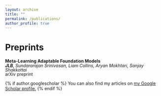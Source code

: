 ```yaml
---
layout: archive
title: ""
permalink: /publications/
author_profile: true
---
```


Preprints
======

**Meta-Learning Adaptable Foundation Models**<br>
<span style="line-height: 1;">***JLB**, Sundararajan Srinivasan, Liam Collins, Aryan Mokhtari, Sanjay Shakkottai*</span><br>
<span style="line-height: 1;">arXiv preprint</span>

{% if author.googlescholar %}
  You can also find my articles on <u><a href="{{author.googlescholar}}">my Google Scholar profile</a>.</u>
{% endif %}

<!--{% include base_path %}
{% for post in site.publications reversed %}
  {% include archive-single.html %}
{% endfor %}-->

